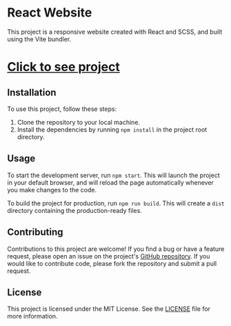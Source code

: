 # React Website

This project is a responsive website created with React and SCSS, and built using the Vite bundler.

# [Click to see project](https://marijan10marijan.github.io/react-website/)

## Installation

To use this project, follow these steps:

1. Clone the repository to your local machine.
2. Install the dependencies by running `npm install` in the project root directory.

## Usage

To start the development server, run `npm start`. This will launch the project in your default browser, and will reload the page automatically whenever you make changes to the code.

To build the project for production, run `npm run build`. This will create a `dist` directory containing the production-ready files.

## Contributing

Contributions to this project are welcome! If you find a bug or have a feature request, please open an issue on the project's [GitHub repository](https://github.com/your-username/your-project-name). If you would like to contribute code, please fork the repository and submit a pull request.

## License

This project is licensed under the MIT License. See the [LICENSE](LICENSE) file for more information.
